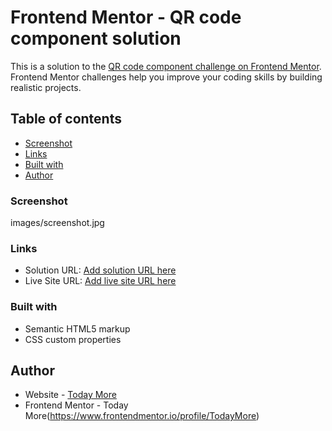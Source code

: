 # Frontend Mentor - QR code component solution

This is a solution to the [QR code component challenge on Frontend Mentor](https://www.frontendmentor.io/challenges/qr-code-component-iux_sIO_H). Frontend Mentor challenges help you improve your coding skills by building realistic projects. 

## Table of contents
  - [Screenshot](#screenshot)
  - [Links](#links)
  - [Built with](#built-with)
- [Author](#author)


### Screenshot
images/screenshot.jpg



### Links
- Solution URL: [Add solution URL here](https://your-solution-url.com)
- Live Site URL: [Add live site URL here](https://your-live-site-url.com)



### Built with
- Semantic HTML5 markup
- CSS custom properties


## Author
- Website - [Today More](https://www.your-site.com)
- Frontend Mentor - Today More(https://www.frontendmentor.io/profile/TodayMore)





